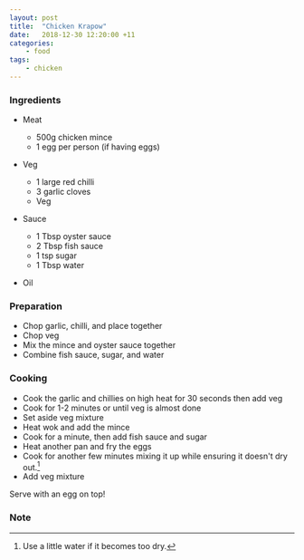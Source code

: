 ```yaml
---
layout: post
title:	"Chicken Krapow"
date:	2018-12-30 12:20:00 +11
categories:
    - food
tags:
    - chicken
---
```


### Ingredients

* Meat
    * 500g chicken mince
    * 1 egg per person (if having eggs)

* Veg
    * 1 large red chilli
    * 3 garlic cloves
    * Veg

* Sauce
    * 1 Tbsp oyster sauce
    * 2 Tbsp fish sauce
    * 1 tsp sugar
    * 1 Tbsp water

* Oil

### Preparation

* Chop garlic, chilli, and place together
* Chop veg
* Mix the mince and oyster sauce together
* Combine fish sauce, sugar, and water

### Cooking

* Cook the garlic and chillies on high heat for 30 seconds then add veg
* Cook for 1-2 minutes or until veg is almost done
* Set aside veg mixture
* Heat wok and add the mince
* Cook for a minute, then add fish sauce and sugar
* Heat another pan and fry the eggs
* Cook for another few minutes mixing it up while ensuring it doesn't dry out.[^1]
* Add veg mixture

Serve with an egg on top!

### Note

[^1]: Use a little water if it becomes too dry.
